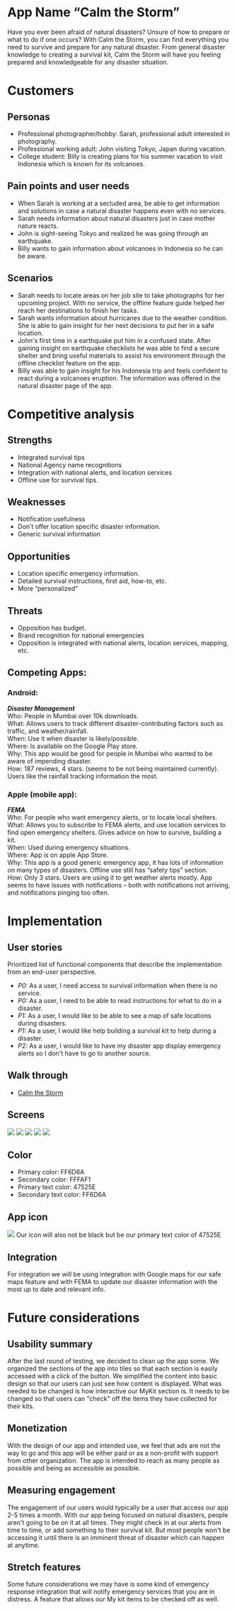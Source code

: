 # App Name “Calm the Storm”

Have you ever been afraid of natural disasters? Unsure of how to prepare or what to do if one occurs? With Calm the Storm, you can find everything you need to survive and prepare for any natural disaster. From general disaster knowledge to creating a survival kit, Calm the Storm will have you feeling prepared and knowledgeable for any disaster situation.

# Customers

## Personas

- Professional photographer/hobby: Sarah, professional adult interested in photography.
- Professional working adult: John visiting Tokyo, Japan during vacation.
- College student: Billy is creating plans for his summer vacation to visit Indonesia which is known for its volcanoes.

## Pain points and user needs

- When Sarah is working at a secluded area, be able to get information and solutions in case a natural disaster happens even with no services.
- Sarah needs information about natural disasters just in case mother nature reacts.
- John is sight-seeing Tokyo and realized he was going through an earthquake.
- Billy wants to gain information about volcanoes in Indonesia so he can be aware.

## Scenarios

- Sarah needs to locate areas on her job site to take photographs for her upcoming project. With no service, the offline feature guide helped her reach her destinations to finish her tasks.
- Sarah wants information about hurricanes due to the weather condition. She is able to gain insight for her next decisions to put her in a safe location.
- John's first time in a earthquake put him in a confused state. After gaining insight on earthquake checklists he was able to find a secure shelter and bring useful materials to assist his environment through the offline checklist feature on the app.
- Billy was able to gain insight for his Indonesia trip and feels confident to react during a volcanoes eruption. The information was offered in the natural disaster page of the app.

# Competitive analysis

## Strengths

- Integrated survival tips
- National Agency name recognitions
- Integration with national alerts, and location services
- Offline use for survival tips.

## Weaknesses

- Notification usefulness
- Don’t offer location specific disaster information.
- Generic survival information

## Opportunities

- Location specific emergency information.
- Detailed survival instructions, first aid, how-to, etc.
- More “personalized”

## Threats

- Opposition has budget.
- Brand recognition for national emergencies
- Opposition is integrated with national alerts, location services, mapping, etc.

## Competing Apps:

### Android:

**_Disaster Management_**  
Who: People in Mumbai over 10k downloads.  
What: Allows users to track different disaster-contributing factors such as traffic, and weather/rainfall.  
When: Use it when disaster is likely/possible.  
Where: Is available on the Google Play store.  
Why: This app would be good for people in Mumbai who wanted to be aware of impending disaster.  
How: 187 reviews, 4 stars. (seems to be not being maintained currently). Users like the rainfall tracking information the most.

### Apple (mobile app):

**_FEMA_**  
Who: For people who want emergency alerts, or to locate local shelters.  
What: Allows you to subscribe to FEMA alerts, and use location services to find open emergency shelters. Gives advice on how to survive, building a kit.  
When: Used during emergency situations.  
Where: App is on apple App Store.  
Why: This app is a good generic emergency app, it has lots of information on many types of disasters. Offline use still has “safety tips” section.  
How: Only 3 stars. Users are using it to get weather alerts mostly. App seems to have issues with notifications – both with notifications not arriving, and notifications pinging too often.

# Implementation

## User stories

Prioritized list of functional components that describe the implementation from an end-user perspective.

- _P0:_ As a user, I need access to survival information when there is no service.
- _P0:_ As a user, I need to be able to read instructions for what to do in a disaster.
- _P1:_ As a user, I would like to be able to see a map of safe locations during disasters.
- _P1:_ As a user, I would like help building a survival kit to help during a disaster.
- _P2:_ As a user, I would like to have my disaster app display emergency alerts so I don't have to go to another source.

## Walk through

- [Calm the Storm](https://marvelapp.com/prototype/feajj6h/screen/75156008 'Calm the Storm prototype')

## Screens

![](documentation/Capture1.PNG)
![](documentation/Capture2.PNG)
![](documentation/Capture3.PNG)
![](documentation/Capture4.PNG)
![](documentation/Capture5.PNG)

## Color

- Primary color: FF6D6A
- Secondary color: FFFAF1
- Primary text color: 47525E
- Secondary text color: FF6D6A

## App icon

![](documentation/iconfinder_aiga_first_aid_134160.png)
Our icon will also not be black but be our primary text color of 47525E

## Integration

For integration we will be using integration with Google maps for our safe maps feature and with FEMA to update our disaster information with the most up to date and relevant info.

# Future considerations

## Usability summary

After the last round of testing, we decided to clean up the app some. We organized the sections of the app into tiles so that each section is easily accessed with a click of the button. We simplified the content into basic design so that our users can just see how content is displayed. What was needed to be changed is how interactive our MyKit section is. It needs to be changed so that users can "check" off the items they have collected for their kits.

## Monetization

With the design of our app and intended use, we feel that ads are not the way to go and this app will be either paid or as a non-profit with support from other organization. The app is intended to reach as many people as possible and being as accessible as possible.

## Measuring engagement

The engagement of our users would typically be a user that access our app 2-5 times a month. With our app being focused on natural disasters, people aren't going to be on it at all times. They might check in at our alerts from time to time, or add something to their survival kit. But most people won't be accessing it until there is an imminent threat of disaster which can happen at anytime.

## Stretch features

Some future considerations we may have is some kind of emergency response integration that will notify emergency services that you are in distress. A feature that allows our My kit items to be checked off as well.
